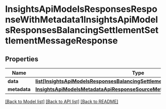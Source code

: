 # InsightsApiModelsResponsesResponseWithMetadata1InsightsApiModelsResponsesBalancingSettlementSettlementMessageResponse

## Properties
Name | Type | Description | Notes
------------ | ------------- | ------------- | -------------
**data** | [**list[InsightsApiModelsResponsesBalancingSettlementSettlementMessageResponse]**](InsightsApiModelsResponsesBalancingSettlementSettlementMessageResponse.md) |  | [optional] 
**metadata** | [**InsightsApiModelsMetadataApiResponseSourceMetadata**](InsightsApiModelsMetadataApiResponseSourceMetadata.md) |  | [optional] 

[[Back to Model list]](../README.md#documentation-for-models) [[Back to API list]](../README.md#documentation-for-api-endpoints) [[Back to README]](../README.md)

